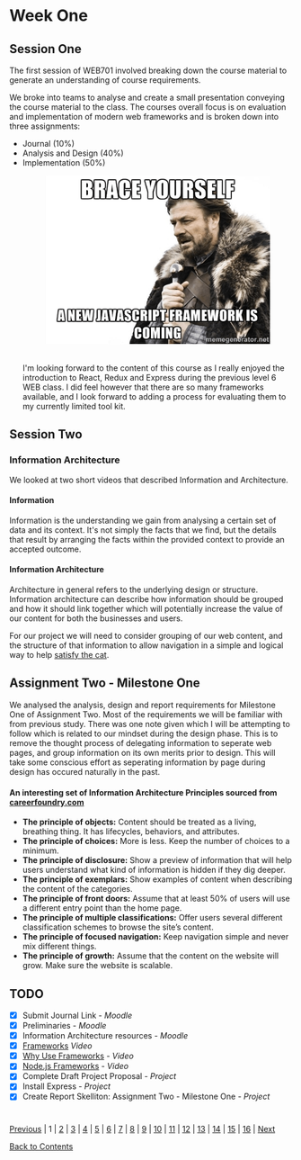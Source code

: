 # Week One

## Session One

The first session of WEB701 involved breaking down the course material to generate an understanding of course requirements.

We broke into teams to analyse and create a small presentation conveying the course material to the class. The courses overall focus is on evaluation and implementation of modern web frameworks and is broken down into three assignments:

- Journal (10%)
- Analysis and Design (40%)
- Implementation (50%)
  <br/>
  <p align="center">
    <img width="400" height="300" src="/images/a-new-javascript-framework-is-coming.png">
  </p>
  <br/>
  I'm looking forward to the content of this course as I really enjoyed the introduction to React, Redux and Express during the previous level 6 WEB class. I did feel however that there are so many frameworks available, and I look forward to adding a process for evaluating them to my currently limited tool kit.

## Session Two

### Information Architecture

We looked at two short videos that described Information and Architecture.

#### Information

Information is the understanding we gain from analysing a certain set of data and its context. It's not simply the facts that we find, but the details that result by arranging the facts within the provided context to provide an accepted outcome.

#### Information Architecture

Architecture in general refers to the underlying design or structure.
Information architecture can describe how information should be grouped and how it should link together which will potentially increase the value of our content for both the businesses and users.

For our project we will need to consider grouping of our web content, and the structure of that information to allow navigation in a simple and logical way to help [satisfy the cat](https://www.youtube.com/watch?v=dln9xDsmCoY&feature=youtu.be).

## Assignment Two - Milestone One

We analysed the analysis, design and report requirements for Milestone One of Assignment Two. Most of the requirements we will be familiar with from previous study. There was one note given which I will be attempting to follow which is related to our mindset during the design phase. This is to remove the thought process of delegating information to seperate web pages, and group information on its own merits prior to design. This will take some conscious effort as seperating information by page during design has occured naturally in the past.

#### An interesting set of Information Architecture Principles sourced from [careerfoundry.com](https://careerfoundry.com/en/blog/ux-design/a-beginners-guide-to-information-architecture/#1-what-is-information-architecture)

- **The principle of objects:** Content should be treated as a living, breathing thing. It has lifecycles, behaviors, and attributes.
- **The principle of choices:** More is less. Keep the number of choices to a minimum.
- **The principle of disclosure:** Show a preview of information that will help users understand what kind of information is hidden if they dig deeper.
- **The principle of exemplars:** Show examples of content when describing the content of the categories.
- **The principle of front doors:** Assume that at least 50% of users will use a different entry point than the home page.
- **The principle of multiple classifications:** Offer users several different classification schemes to browse the site’s content.
- **The principle of focused navigation:** Keep navigation simple and never mix different things.
- **The principle of growth:** Assume that the content on the website will grow. Make sure the website is scalable.

## TODO

- [x] Submit Journal Link - _Moodle_
- [x] Preliminaries - _Moodle_
- [x] Information Architecture resources - _Moodle_
- [x] [Frameworks](https://www.lynda.com/Web-Design-tutorials/Frameworks/177837/364286-4.html)
      _Video_
- [x] [Why Use Frameworks](https://www.lynda.com/PHP-tutorials/Why-use-framework/540346/579816-4.html?srchtrk=index%3a5%0alinktypeid%3a2%0aq%3aLaravel%0apage%3a1%0as%3arelevance%0asa%3atrue%0aproducttypeid%3a2) - _Video_
- [x] [Node.js Frameworks](https://www.linkedin.com/learning/learning-node-js-2/node-js-frameworks-2?accountId=76059146&u=76059146&success=true&authUUID=%2FMKUP5z7RFGxYRYRi%2Fm1Jg%3D%3D) - _Video_
- [x] Complete Draft Project Proposal - _Project_
- [x] Install Express - _Project_
- [x] Create Report Skelliton: Assignment Two - Milestone One - _Project_

#

[Previous](https://github.com/Jason-MacDonald/WEB701-Journal/blob/master/contents.md) |
1 |
[2](https://github.com/Jason-MacDonald/WEB701-Journal/blob/master/week-two.md) |
[3](https://github.com/Jason-MacDonald/WEB701-Journal/blob/master/week-three.md) |
[4](https://github.com/Jason-MacDonald/WEB701-Journal/blob/master/week-four.md) |
[5](https://github.com/Jason-MacDonald/WEB701-Journal/blob/master/week-five.md) |
[6](https://github.com/Jason-MacDonald/WEB701-Journal/blob/master/week-six.md) |
[7](https://github.com/Jason-MacDonald/WEB701-Journal/blob/master/week-seven.md) |
[8](https://github.com/Jason-MacDonald/WEB701-Journal/blob/master/week-eight.md) |
[9](https://github.com/Jason-MacDonald/WEB701-Journal/blob/master/week-nine.md) |
[10](https://github.com/Jason-MacDonald/WEB701-Journal/blob/master/week-ten.md) |
[11](https://github.com/Jason-MacDonald/WEB701-Journal/blob/master/week-eleven.md) |
[12](https://github.com/Jason-MacDonald/WEB701-Journal/blob/master/week-twelve.md) |
[13](https://github.com/Jason-MacDonald/WEB701-Journal/blob/master/week-thirteen.md) |
[14](https://github.com/Jason-MacDonald/WEB701-Journal/blob/master/week-fourteen.md) |
[15](https://github.com/Jason-MacDonald/WEB701-Journal/blob/master/week-fifteen.md) |
[16](https://github.com/Jason-MacDonald/WEB701-Journal/blob/master/week-sixteen.md) |
[Next](https://github.com/Jason-MacDonald/WEB701-Journal/blob/master/week-two.md)

[Back to Contents](https://github.com/Jason-MacDonald/WEB701-Journal/blob/master/contents.md)

